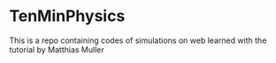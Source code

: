 # TenMinPhysics
This is a repo containing codes of simulations on web learned with the tutorial by Matthias Muller
